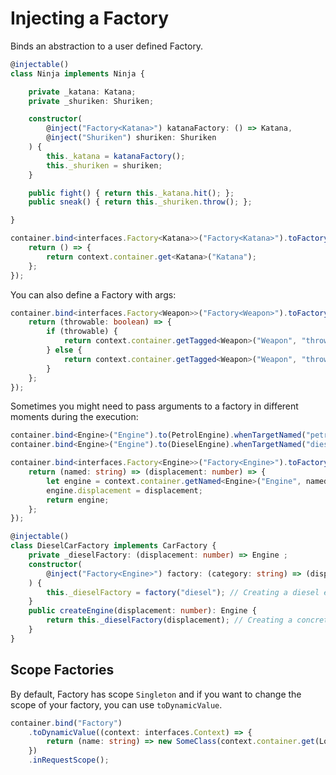 # Injecting a Factory
Binds an abstraction to a user defined Factory.

```ts
@injectable()
class Ninja implements Ninja {

    private _katana: Katana;
    private _shuriken: Shuriken;

    constructor(
        @inject("Factory<Katana>") katanaFactory: () => Katana, 
        @inject("Shuriken") shuriken: Shuriken
    ) {
        this._katana = katanaFactory();
        this._shuriken = shuriken;
    }

    public fight() { return this._katana.hit(); };
    public sneak() { return this._shuriken.throw(); };

}
```

```ts
container.bind<interfaces.Factory<Katana>>("Factory<Katana>").toFactory<Katana>((context: interfaces.Context) => {
    return () => {
        return context.container.get<Katana>("Katana");
    };
});
```

You can also define a Factory with args:

```ts
container.bind<interfaces.Factory<Weapon>>("Factory<Weapon>").toFactory<Weapon,[true]>((context: interfaces.Context) => {
    return (throwable: boolean) => {
        if (throwable) {
            return context.container.getTagged<Weapon>("Weapon", "throwable", true);
        } else {
            return context.container.getTagged<Weapon>("Weapon", "throwable", false);
        }
    };
});
```

Sometimes you might need to pass arguments to a factory in different moments during the execution:

```ts
container.bind<Engine>("Engine").to(PetrolEngine).whenTargetNamed("petrol");
container.bind<Engine>("Engine").to(DieselEngine).whenTargetNamed("diesel");

container.bind<interfaces.Factory<Engine>>("Factory<Engine>").toFactory<Engine,[string],[number]>((context) => {
    return (named: string) => (displacement: number) => {
        let engine = context.container.getNamed<Engine>("Engine", named);
        engine.displacement = displacement;
        return engine;
    };
});

@injectable()
class DieselCarFactory implements CarFactory {
    private _dieselFactory: (displacement: number) => Engine ;
    constructor(
        @inject("Factory<Engine>") factory: (category: string) => (displacement: number) => Engine // Injecting an engine factory
    ) {
        this._dieselFactory = factory("diesel"); // Creating a diesel engine factory
    }
    public createEngine(displacement: number): Engine {
        return this._dieselFactory(displacement); // Creating a concrete diesel engine
    }
}
```

## Scope Factories

By default, Factory has scope `Singleton` and if you want to change the scope of your factory, you can use `toDynamicValue`.

```ts
container.bind("Factory")
    .toDynamicValue((context: interfaces.Context) => {
        return (name: string) => new SomeClass(context.container.get(Logger), name)
    })
    .inRequestScope();
```

